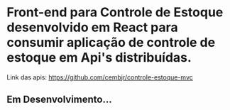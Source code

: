 # Front-end para Controle de Estoque desenvolvido em React para consumir aplicação de controle de estoque em Api's distribuídas.
Link das apis: https://github.com/cembjr/controle-estoque-mvc

## Em Desenvolvimento...
